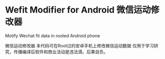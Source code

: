 ﻿# Wefit Modifier for Android 微信运动修改器
Motify Wechat fit data in rooted Android phone

微信运动修改器
本代码可在Root过的安卓手机上修改微信运动数据
仅用于学习研究，传播编译后软件和商业活动是违法滴，后果自负。
